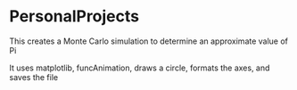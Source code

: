 # PersonalProjects

This creates a Monte Carlo simulation to determine an approximate value of Pi

It uses matplotlib, funcAnimation, draws a circle, formats the axes, and saves the file
